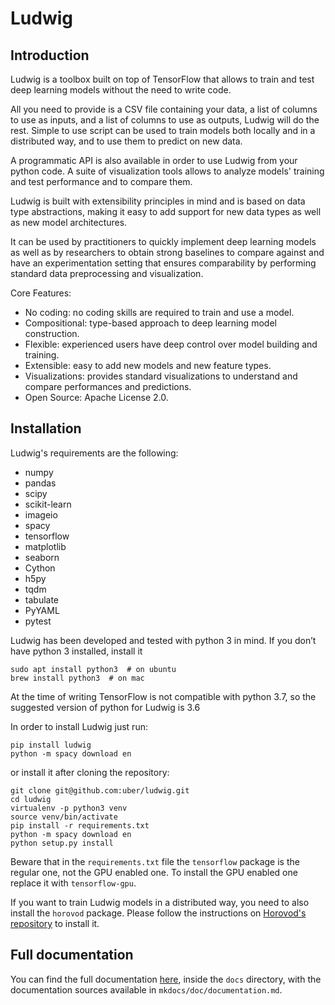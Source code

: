 Ludwig
======

Introduction
------------

Ludwig is a toolbox built on top of TensorFlow that allows to train and test deep learning models without the need to write code.

All you need to provide is a CSV file containing your data, a list of columns to use as inputs, and a list of columns to use as outputs, Ludwig will do the rest.
Simple to use script can be used to train models both locally and in a distributed way, and to use them to predict on new data.

A programmatic API is also available in order to use Ludwig from your python code.
A suite of visualization tools allows to analyze models' training and test performance and to compare them.

Ludwig is built with extensibility principles in mind and is based on data type abstractions, making it easy to add support for new data types as well as new model architectures.

It can be used by practitioners to quickly implement deep learning models as well as by researchers to obtain strong baselines to compare against and have an experimentation setting that ensures comparability by performing standard data preprocessing and visualization.

Core Features:
- No coding: no coding skills are required to train and use a model.
- Compositional: type-based approach to deep learning model construction.
- Flexible: experienced users have deep control over model building and training.
- Extensible: easy to add new models and new feature types.
- Visualizations: provides standard visualizations to understand and compare performances and predictions.
- Open Source: Apache License 2.0.

Installation
------------

Ludwig's requirements are the following:
- numpy
- pandas
- scipy
- scikit-learn
- imageio
- spacy
- tensorflow
- matplotlib
- seaborn
- Cython
- h5py
- tqdm
- tabulate
- PyYAML
- pytest

Ludwig has been developed and tested with python 3 in mind.
If you don’t have python 3 installed, install it
```
sudo apt install python3  # on ubuntu
brew install python3  # on mac
```
At the time of writing TensorFlow is not compatible with python 3.7, so the suggested version of python for Ludwig is 3.6

In order to install Ludwig just run:
```
pip install ludwig
python -m spacy download en
```
or install it after cloning the repository:
```
git clone git@github.com:uber/ludwig.git
cd ludwig
virtualenv -p python3 venv
source venv/bin/activate
pip install -r requirements.txt
python -m spacy download en
python setup.py install
```

Beware that in the `requirements.txt` file the `tensorflow` package is the regular one, not the GPU enabled one.
To install the GPU enabled one replace it with `tensorflow-gpu`.

If you want to train Ludwig models in a distributed way, you need to also install the `horovod` package.
Please follow the instructions on [Horovod's repository](https://github.com/uber/horovod) to install it.


Full documentation
------------------

You can find the full documentation [here](http://ludwig.github.io), inside the `docs` directory, with the documentation sources available in `mkdocs/doc/documentation.md`.
